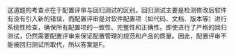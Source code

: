 这道题的考查点在于配置评审与回归测试的区别。回归测试主要是检测修改后软件有没有引入新的错误，而配置评审是对软件配置项（如代码、文档、版本等）进行系统性检查，确保所有配置项的一致性、完整性和正确性。即使进行了严格的回归测试，仍然需要配置评审来保证配置管理的规范和产品的质量。因此，配置评审不能被回归测试所取代，所以答案是F。